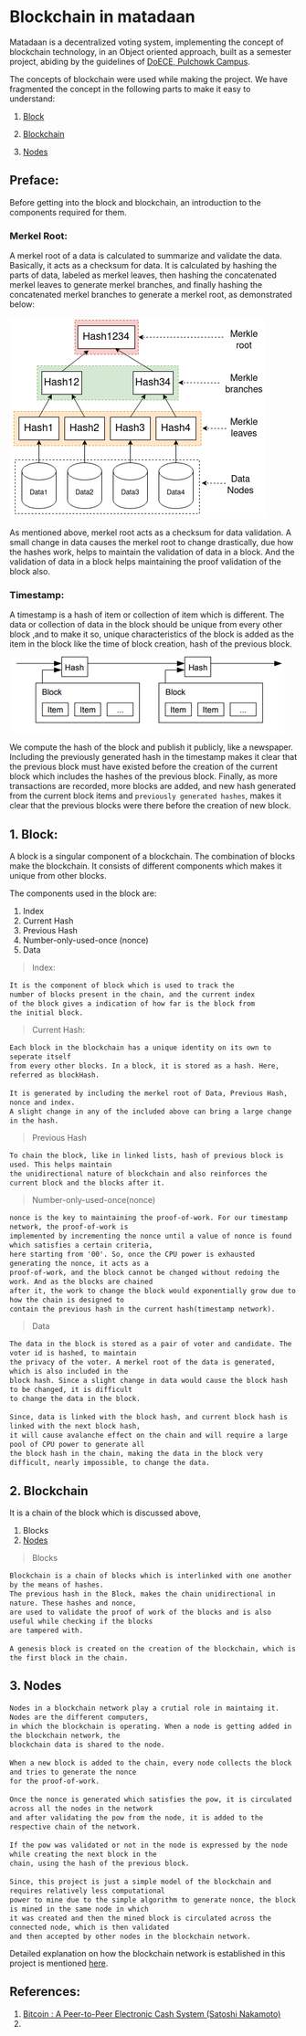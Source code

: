 # Blockchain in matadaan

Matadaan is a decentralized voting system, implementing the concept of
blockchain technology, in an Object oriented approach,
built as a semester project, abiding by the guidelines of
[DoECE, Pulchowk Campus](https://doece.pcampus.edu.np).

The concepts of blockchain were used while making the project.
We have fragmented the concept in the following parts to make it easy to understand:

1. [Block](#1-block)

2. [Blockchain](#2-blockchain)

3. [Nodes](#3-nodes)


## Preface:
Before getting into the block and blockchain, an introduction to the components required for them.
### Merkel Root:
A merkel root of a data is calculated to summarize and validate the data. Basically, it acts as a checksum for data. It is calculated by hashing the parts of data, labeled as merkel leaves, then hashing the concatenated merkel leaves to generate merkel branches, and finally hashing the concatenated merkel branches to generate a merkel root, as demonstrated below:

![](images/merkel_tree.png)

As mentioned above, merkel root acts as a checksum for data validation. A small change in data causes the merkel root to change drastically, due how the hashes work, helps to maintain the validation of data in a block. And the validation of data in a block helps maintaining the proof validation of the block also.

### Timestamp:

A timestamp is a hash of item or collection of item which is different. The data or collection of data in the block should be unique from every other block ,and to make it so, unique characteristics of the block is added as the item in the block like the time of block creation, hash of the previous block.

![](images/timestamp.PNG)

We compute the hash of the block and publish it publicly, like a newspaper. Including the previously generated hash in the timestamp makes it clear that the previous block must have existed before the creation of the current block which includes the hashes of the previous block. Finally, as more transactions are recorded, more blocks are added, and new hash generated from the current block items and `previously generated hashes`, makes it clear that the previous blocks were there before the creation of new block.

## 1. Block:
A block is a singular component of a blockchain. The combination
of blocks make the blockchain. It consists of different components which
makes it unique from other blocks.

The components used in the block are:

1. Index
2. Current Hash
3. Previous Hash
4. Number-only-used-once (nonce)
5. Data

> Index:

    It is the component of block which is used to track the
    number of blocks present in the chain, and the current index 
    of the block gives a indication of how far is the block from 
    the initial block.

> Current Hash:

    Each block in the blockchain has a unique identity on its own to seperate itself 
    from every other blocks. In a block, it is stored as a hash. Here, referred as blockHash.
    
    It is generated by including the merkel root of Data, Previous Hash, nonce and index.
    A slight change in any of the included above can bring a large change in the hash.

> Previous Hash

    To chain the block, like in linked lists, hash of previous block is used. This helps maintain 
    the unidirectional nature of blockchain and also reinforces the current block and the blocks after it.

> Number-only-used-once(nonce)

    nonce is the key to maintaining the proof-of-work. For our timestamp network, the proof-of-work is
    implemented by incrementing the nonce until a value of nonce is found which satisfies a certain criteria,
    here starting from '00'. So, once the CPU power is exhausted generating the nonce, it acts as a 
    proof-of-work, and the block cannot be changed without redoing the work. And as the blocks are chained
    after it, the work to change the block would exponentially grow due to how the chain is designed to
    contain the previous hash in the current hash(timestamp network).

> Data

    The data in the block is stored as a pair of voter and candidate. The voter id is hashed, to maintain
    the privacy of the voter. A merkel root of the data is generated, which is also included in the 
    block hash. Since a slight change in data would cause the block hash to be changed, it is difficult
    to change the data in the block.

    Since, data is linked with the block hash, and current block hash is linked with the next block hash,
    it will cause avalanche effect on the chain and will require a large pool of CPU power to generate all
    the block hash in the chain, making the data in the block very difficult, nearly impossible, to change the data.


## 2. Blockchain

It is a chain of the block which is discussed above,

1. Blocks
2. [Nodes](#3-nodes)

> Blocks

    Blockchain is a chain of blocks which is interlinked with one another by the means of hashes.
    The previous hash in the Block, makes the chain unidirectional in nature. These hashes and nonce,
    are used to validate the proof of work of the blocks and is also useful while checking if the blocks
    are tampered with.

    A genesis block is created on the creation of the blockchain, which is the first block in the chain.

## 3. Nodes

    Nodes in a blockchain network play a crutial role in maintaing it. Nodes are the different computers,
    in which the blockchain is operating. When a node is getting added in the blockchain network, the 
    blockchain data is shared to the node.

    When a new block is added to the chain, every node collects the block and tries to generate the nonce
    for the proof-of-work.

    Once the nonce is generated which satisfies the pow, it is circulated across all the nodes in the network
    and after validating the pow from the node, it is added to the respective chain of the network.

    If the pow was validated or not in the node is expressed by the node while creating the next block in the
    chain, using the hash of the previous block. 

    Since, this project is just a simple model of the blockchain and requires relatively less computational
    power to mine due to the simple algorithm to generate nonce, the block is mined in the same node in which
    it was created and then the mined block is circulated across the connected node, which is then validated
    and then accepted by other nodes in the blockchain network.
Detailed explanation on how the blockchain network is established in this project is mentioned [here](network.md).

## References:

1. [Bitcoin : A Peer-to-Peer Electronic Cash System (Satoshi Nakamoto)](https://bitcoin.org/bitcoin.pdf)
2. 